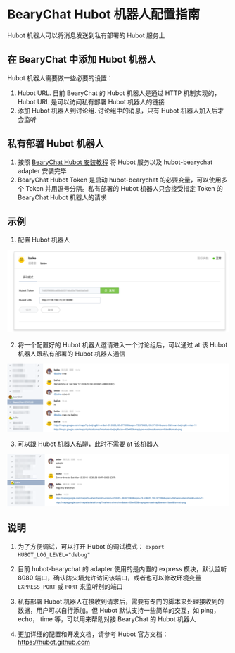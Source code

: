 # BearyChat Hubot 机器人配置指南

Hubot 机器人可以将消息发送到私有部署的 Hubot 服务上

## 在 BearyChat 中添加 Hubot 机器人

Hubot 机器人需要做一些必要的设置：

1. Hubot URL. 目前 BearyChat 的 Hubot 机器人是通过 HTTP 机制实现的，Hubot URL 是可以访问私有部署 Hubot 机器人的链接
2. 添加 Hubot 机器人到讨论组. 讨论组中的消息，只有 Hubot 机器人加入后才会监听

## 私有部署 Hubot 机器人

1. 按照 [BearyChat Hubot 安装教程](https://github.com/bearyinnovative/hubot-bearychat) 将 Hubot 服务以及 hubot-bearychat adapter 安装完毕
2. BearyChat Hubot Token 是启动 hubot-bearychat 的必要变量，可以使用多个 Token 并用逗号分隔。私有部署的 Hubot 机器人只会接受指定 Token 的 BearyChat Hubot 机器人的请求

## 示例

1. 配置 Hubot 机器人

![](/tutorials/image/config_hubot_in_bearychat.png)

2. 将一个配置好的 Hubot 机器人邀请进入一个讨论组后，可以通过 at 该 Hubot 机器人跟私有部署的 Hubot 机器人通信

![](/tutorials/image/hubot_in_bearychat_channel.png)

3. 可以跟 Hubot 机器人私聊，此时不需要 at 该机器人

![](/tutorials/image/hubot_in_bearychat_p2p.png)

## 说明

1. 为了方便调试，可以打开 Hubot 的调试模式： `export HUBOT_LOG_LEVEL="debug"`

2. 目前 hubot-bearychat 的 adapter 使用的是内置的 express 模块，默认监听 8080 端口，确认防火墙允许访问该端口，或者也可以修改环境变量 `EXPRESS_PORT` 或 `PORT` 来监听别的端口

3. 私有部署 Hubot 机器人在接收到请求后，需要有专门的脚本来处理接收到的数据，用户可以自行添加。但 Hubot 默认支持一些简单的交互，如 ping， echo， time 等，可以用来帮助对接 BearyChat 的 Hubot 机器人

4. 更加详细的配置和开发文档，请参考 Hubot 官方文档：https://hubot.github.com

